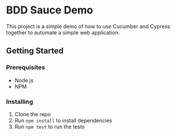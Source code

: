 # BDD Sauce Demo

This project is a simple demo of how to use Cucumber and Cypress together to automate a simple web application.

## Getting Started

### Prerequisites

- Node.js
- NPM

### Installing

1. Clone the repo
2. Run `npm install` to install dependencies
3. Run `npm test` to run the tests
